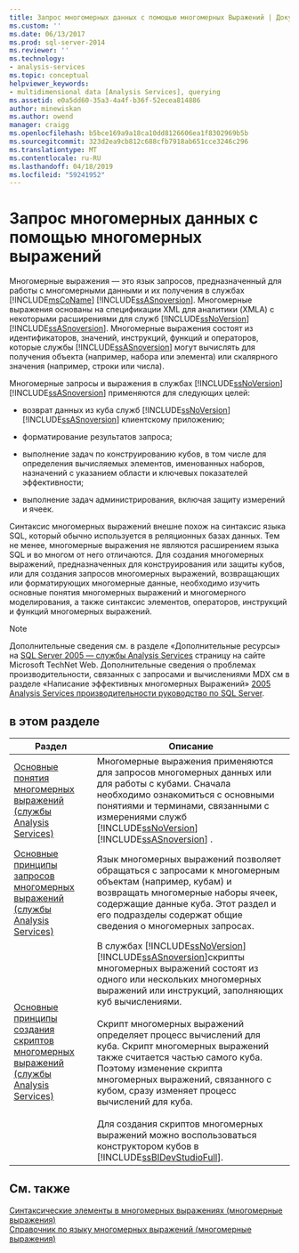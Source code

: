 ```yaml
---
title: Запрос многомерных данных с помощью многомерных Выражений | Документация Майкрософт
ms.custom: ''
ms.date: 06/13/2017
ms.prod: sql-server-2014
ms.reviewer: ''
ms.technology:
- analysis-services
ms.topic: conceptual
helpviewer_keywords:
- multidimensional data [Analysis Services], querying
ms.assetid: e0a5dd60-35a3-4a4f-b36f-52ecea814886
author: minewiskan
ms.author: owend
manager: craigg
ms.openlocfilehash: b5bce169a9a18ca10dd8126606ea1f8302969b5b
ms.sourcegitcommit: 323d2ea9cb812c688cfb7918ab651cce3246c296
ms.translationtype: MT
ms.contentlocale: ru-RU
ms.lasthandoff: 04/18/2019
ms.locfileid: "59241952"
---
```

# <a name="querying-multidimensional-data-with-mdx"></a>Запрос многомерных данных с помощью многомерных выражений
  Многомерные выражения — это язык запросов, предназначенный для работы с многомерными данными и их получения в службах [!INCLUDE[msCoName](../../../includes/msconame-md.md)] [!INCLUDE[ssASnoversion](../../../includes/ssasnoversion-md.md)]. Многомерные выражения основаны на спецификации XML для аналитики (XMLA) с некоторыми расширениями для служб [!INCLUDE[ssNoVersion](../../../includes/ssnoversion-md.md)] [!INCLUDE[ssASnoversion](../../../includes/ssasnoversion-md.md)]. Многомерные выражения состоят из идентификаторов, значений, инструкций, функций и операторов, которые службы [!INCLUDE[ssASnoversion](../../../includes/ssasnoversion-md.md)] могут вычислять для получения объекта (например, набора или элемента) или скалярного значения (например, строки или числа).  
  
 Многомерные запросы и выражения в службах [!INCLUDE[ssNoVersion](../../../includes/ssnoversion-md.md)] [!INCLUDE[ssASnoversion](../../../includes/ssasnoversion-md.md)] применяются для следующих целей:  
  
-   возврат данных из куба служб [!INCLUDE[ssNoVersion](../../../includes/ssnoversion-md.md)] [!INCLUDE[ssASnoversion](../../../includes/ssasnoversion-md.md)] клиентскому приложению;  
  
-   форматирование результатов запроса;  
  
-   выполнение задач по конструированию кубов, в том числе для определения вычисляемых элементов, именованных наборов, назначений с указанием области и ключевых показателей эффективности;  
  
-   выполнение задач администрирования, включая защиту измерений и ячеек.  
  
 Синтаксис многомерных выражений внешне похож на синтаксис языка SQL, который обычно используется в реляционных базах данных. Тем не менее, многомерные выражения не являются расширением языка SQL и во многом от него отличаются. Для создания многомерных выражений, предназначенных для конструирования или защиты кубов, или для создания запросов многомерных выражений, возвращающих или форматирующих многомерные данные, необходимо изучить основные понятия многомерных выражений и многомерного моделирования, а также синтаксис элементов, операторов, инструкций и функций многомерных выражений.  
  
> [!NOTE]  
>  Дополнительные сведения см. в разделе «Дополнительные ресурсы» на [SQL Server 2005 — службы Analysis Services](https://go.microsoft.com/fwlink/?LinkId=80853) страницу на сайте Microsoft TechNet Web. Дополнительные сведения о проблемах производительности, связанных с запросами и вычислениями MDX см в разделе «Написание эффективных многомерных Выражений» [2005 Analysis Services производительности руководство по SQL Server](https://docsbay.net/Microsoft-SQL-Server-2005-Analysis-Services-Performance-Guide).  
  
## <a name="in-this-section"></a>в этом разделе  
  
|Раздел|Описание|  
|-----------|-----------------|  
|[Основные понятия многомерных выражений (службы Analysis Services)](../key-concepts-in-mdx-analysis-services.md)|Многомерные выражения применяются для запросов многомерных данных или для работы с кубами. Сначала необходимо ознакомиться с основными понятиями и терминами, связанными с измерениями служб [!INCLUDE[ssNoVersion](../../../includes/ssnoversion-md.md)] [!INCLUDE[ssASnoversion](../../../includes/ssasnoversion-md.md)] .|  
|[Основные принципы запросов многомерных выражений (службы Analysis Services)](mdx-query-fundamentals-analysis-services.md)|Язык многомерных выражений позволяет обращаться с запросами к многомерным объектам (например, кубам) и возвращать многомерные наборы ячеек, содержащие данные куба. Этот раздел и его подразделы содержат общие сведения о многомерных запросах.|  
|[Основные принципы создания скриптов многомерных выражений (службы Analysis Services)](mdx-scripting-fundamentals-analysis-services.md)|В службах [!INCLUDE[ssNoVersion](../../../includes/ssnoversion-md.md)] [!INCLUDE[ssASnoversion](../../../includes/ssasnoversion-md.md)]скрипты многомерных выражений состоят из одного или нескольких многомерных выражений или инструкций, заполняющих куб вычислениями.<br /><br /> Скрипт многомерных выражений определяет процесс вычислений для куба. Скрипт многомерных выражений также считается частью самого куба. Поэтому изменение скрипта многомерных выражений, связанного с кубом, сразу изменяет процесс вычислений для куба.<br /><br /> Для создания скриптов многомерных выражений можно воспользоваться конструктором кубов в [!INCLUDE[ssBIDevStudioFull](../../../includes/ssbidevstudiofull-md.md)].|  
  
## <a name="see-also"></a>См. также  
 [Синтаксические элементы в многомерных выражениях (многомерные выражения)](/sql/mdx/mdx-syntax-elements-mdx)   
 [Справочник по языку многомерных выражений (многомерные выражения)](/sql/mdx/mdx-language-reference-mdx)  
  
  
